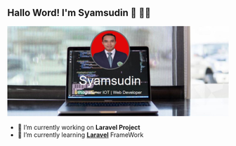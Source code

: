 ## Hallo Word! I'm Syamsudin 👋 🐱‍👤

[![syamsudin](img/gambar.JPG)](https://udin-cacu.github.io/portfolioudin.github.io/)
<!--
**udin-cacu/udin-cacu** is a ✨ _special_ ✨ repository because its `README.md` (this file) appears on your GitHub profile.

Here are some ideas to get you started:

- 🔭 I’m currently working on ...
- 🌱 I’m currently learning ...
- 👯 I’m looking to collaborate on ...
- 🤔 I’m looking for help with ...
- 💬 Ask me about ...
- 📫 How to reach me: ...
- 😄 Pronouns: ...
- ⚡ Fun fact: ...
-->

- 🔭 I’m currently working on **Laravel Project**
- 🌱 I’m currently learning [**Laravel**](https:://laravel.com) FrameWork